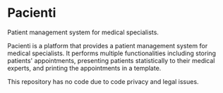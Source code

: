 # Pacienti

Patient management system for medical specialists.

Pacienti is a platform that provides a patient management system for
medical specialists. It performs multiple functionalities including storing patients' appointments, presenting patients statistically to their medical experts, and printing the appointments in a template.

This repository has no code due to code privacy and legal issues. 



